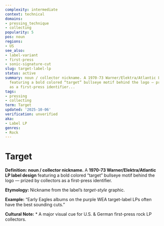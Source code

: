 ```yaml
---
complexity: intermediate
context: technical
domains:
- pressing_technique
- collecting
popularity: 5
pos: noun
regions:
- US
see_also:
- label-variant
- first-press
- sonic-signature-cut
slug: target-label-lp
status: active
summary: noun / collector nickname. A 1970-73 Warner/Elektra/Atlantic LP label design
  featuring a bold colored “target” bullseye motif behind the logo — prized by collectors
  as a first-press identifier...
tags:
- pressing
- collecting
term: Target
updated: '2025-10-06'
verification: unverified
aka:
- Label LP
genres:
- Rock
---
```


# Target

**Definition:** **noun / collector nickname.** A **1970-73 Warner/Elektra/Atlantic LP label design** featuring a bold colored “target” bullseye motif behind the logo — prized by collectors as a first-press identifier.

**Etymology:** Nickname from the label’s *target-style* graphic.

**Example:** “Early Eagles albums on the purple WEA target-label LPs often have the best sounding cuts.”

**Cultural Note:** * A major visual cue for U.S. & German first-press rock LP collectors.

